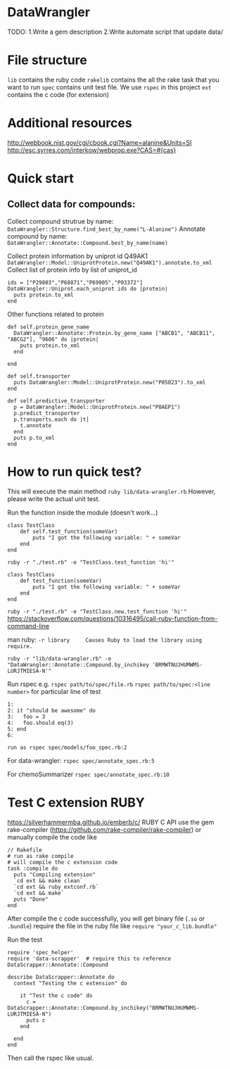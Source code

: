 # DataWrangler

TODO: 
1.Write a gem description
2.Write automate script that update data/



# File structure
`lib` contains the ruby code 
`rakelib` contains the all the rake task that you want to run
`spec` contains unit test file. We use `rspec` in this project
`ext` contains the c code (for extension)


# Additional resources
http://webbook.nist.gov/cgi/cbook.cgi?Name=alanine&Units=SI
http://esc.syrres.com/interkow/webprop.exe?CAS=#{cas}

# Quick start
## Collect data for compounds:
Collect compound strutrue by name:
`DataWrangler::Structure.find_best_by_name("L-Alanine")`
Annotate compound by name:
`DataWrangler::Annotate::Compound.best_by_name(name)`

Collect protein information by uniprot id Q49AK1
`DataWrangler::Model::UniprotProtein.new("Q49AK1").annotate.to_xml`
Collect list of protein info by list of uniprot_id
```
ids = ["P29803","P68871","P69905","P03372"]
DataWrangler::Uniprot.each_uniprot ids do |protein|
  puts protein.to_xml
end
```
Other functions related to protein
```
def self.protein_gene_name
  DataWrangler::Annotate::Protein.by_gene_name ["ABCB1", "ABCB11", "ABCG2"], "9606" do |protein|
    puts protein.to_xml
  end

end

def self.transporter
  puts DataWrangler::Model::UniprotProtein.new("P05023").to_xml
end

def self.predictive_transporter
  p = DataWrangler::Model::UniprotProtein.new("P0AEP1")
  p.predict_transporter
  p.transports.each do |t|
    t.annotate
  end
  puts p.to_xml
end
```

# How to run quick test?
This will execute the main method
`ruby lib/data-wrangler.rb`
However, please write the actual unit test.


Run the function inside the module (doesn't work...)
```
class TestClass
    def self.test_function(someVar)
        puts "I got the following variable: " + someVar
    end
end
```

`ruby -r "./test.rb" -e "TestClass.test_function 'hi'"`

```
class TestClass
    def test_function(someVar)
        puts "I got the following variable: " + someVar
    end
end
```

`ruby -r "./test.rb" -e "TestClass.new.test_function 'hi'"`
https://stackoverflow.com/questions/10316495/call-ruby-function-from-command-line

man ruby:
`-r library     Causes Ruby to load the library using require. `

`ruby -r "lib/data-wrangler.rb" -e "DataWrangler::Annotate::Compound.by_inchikey 'BRMWTNUJHUMWMS-LURJTMIESA-N'"`


Run rspec
e.g.
`rspec path/to/spec/file.rb`
`rspec path/to/spec:<line number>` for particular line of test
```
1: 
2: it "should be awesome" do
3:   foo = 3
4:   foo.should eq(3)
5: end
6:

run as rspec spec/models/foo_spec.rb:2
```
For data-wrangler:
`rspec spec/annotate_spec.rb:5`

For chemoSummarizer
`rspec spec/annotate_spec.rb:10`


# Test C extension RUBY
https://silverhammermba.github.io/emberb/c/ RUBY C API
use the gem rake-compiler (https://github.com/rake-compiler/rake-compiler)
or manually compile the code like
```
// Rakefile
# run as rake compile 
# will compile the c extension code
task :compile do
  puts "Compiling extension"
  `cd ext && make clean`
  `cd ext && ruby extconf.rb`
  `cd ext && make`
  puts "Done"
end
```

After compile the c code successfully, you will get binary file (`.so` or `.bundle`)
require the file in the ruby file like 
`require "your_c_lib.bundle"`

Run the test
```
require 'spec_helper'
require 'data-scrapper'  # require this to reference DataScrapper::Annotate::Compound

describe DataScrapper::Annotate do
  context "Testing the c extension" do
    
    it "Test the c code" do
      c = DataScrapper::Annotate::Compound.by_inchikey("BRMWTNUJHUMWMS-LURJTMIESA-N")
      puts c
    end

  end
end
```
Then call the rspec like usual.
































